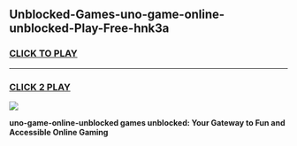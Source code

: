 
## Unblocked-Games-uno-game-online-unblocked-Play-Free-hnk3a
<h3>
<a href="https://premium76.site?title=uno-game-online-unblocked&ref=18A">CLICK TO PLAY</a></h3>
<hr>

<h3>
<a href="https://premium76.site?title=uno-game-online-unblocked&ref=18A">CLICK 2 PLAY</a>
  
</h3>

<a href="https://premium76.site?title=uno-game-online-unblocked&ref=18A"><img src="https://clearcache.store/games.png"></a>


**uno-game-online-unblocked games unblocked: Your Gateway to Fun and Accessible Online Gaming**
